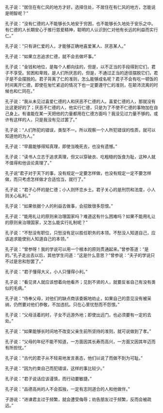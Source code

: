 孔子说：“居住在有仁风的地方才好。选择住处，不居住在有仁风的地方，怎能说是明智呢？”

孔子说：“没有仁德的人不能够长久地安于穷困，也不能够长久地处于安乐之中。有仁德的人长期安心于推行慈爱精神，聪明的人认识到仁对他有长远的利益而实行仁。”

孔子说：“只有讲仁爱的人，才能够正确地喜爱某人、厌恶某人。”

孔子说：“如果立志追求仁德，就不会去做坏事。”

孔子说：“金钱和地位，是每个人都向往的，但是，以不正当的手段得到它们，君子不享受。贫困和卑贱，是人们所厌恶的，但是，不通过正当的途径摆脱它们，君子是不会摆脱的。君子背离了仁的准则，怎么能够成名呢？君子不会有吃一顿饭的时间离开仁德，即使在匆忙紧迫的情况下也一定要遵守仁的准则，在颠沛流离的时候也和仁同在。”

孔子说：“我从未见过喜爱仁德的人和厌恶不仁德的人。喜爱仁德的人，那就没有比这更好的了；厌恶不仁德的人，他实行仁德，只是为了不使不仁德的事物加在自己身上。有谁能在某一天把他的力量都用在仁德方面吗？我没见过力量不够的。或许有这样的人，只是我没有见过罢了。”

孔子说：“人们所犯的错误，类型不一。所以观察一个人所犯错误的性质，就可以知道他的为人。”

孔子说：“早晨能够得知真理，即使当晚死去，也没有遗憾。”

孔子说：“读书人立志于追求真理，但又以穿破衣、吃粗糙的饭食为耻，这种人就不值得和他谈论真理了。”

孔子说“君子对于天下的事，没有规定一定要怎样做，也没有规定一定不要怎样做，而只考虑怎样做才合适恰当，就行了。”

孔子说：“君子心怀的是仁德；小人则怀恋乡土。君子关心的是刑罚和法度，小人则关心私利。”

孔子说：“如果依据个人的利益去做事，会招致很多怨恨。”

孔子说：“能用礼让的原则来治理国家吗？难道这有什么困难吗？如果不能用礼让的原则来治理国家，又怎么能实行礼制呢？”

孔子说：“不愁没有职位，只愁没有足以胜任职务的本领。不愁没人知道自己，应该追求能使别人知道自己的本领。”

孔子说：“曾参呀！我的学说可以用一个根本的原则贯通起来。”曾参答道：“是的。”孔子走出去以后，其他学生问道：“这是什么意思？”曾参说：“夫子的学说只不过是忠和恕罢了。”

孔子说：“君子懂得大义，小人只懂得小利。”

孔子说：“看见贤人就应该想着向他看齐；见到不贤的人，就要反省自己有没有类似的毛病。”

孔子说：“侍奉父母，对他们的缺点商该委婉地劝止，如果自己的意见没有被采纳，仍然要对他们恭敬，不加违抗。只在心里忧愁而不怨恨。”

孔子说：“父母活着的时，子女不远游外地；即使出远门，也必须要有一定的去处。”

孔子说：“如果能够长时间地不改变父亲生前所坚持的准则，就可说做到了孝。”

孔子说：“父母的年纪不能不知道，一方面因其长寿而高兴，一方面又因其年迈而有所担忧。”

孔子说：“古代的君子从不轻易地发言表态，他们以说了而做不到为可耻。”

孔子说：“因为约束自己而犯错误，这样的事比较少。”

孔子说：“君子说话应该谨慎，而行动要敏捷。”

孔子说：“品德高尚的人不会孤独，一定有志同道合的人和他做伴。”

子游说：“进谏君主过于频繁，就会遭受侮辱；劝告朋友过于频繁，反而会被疏远。”


